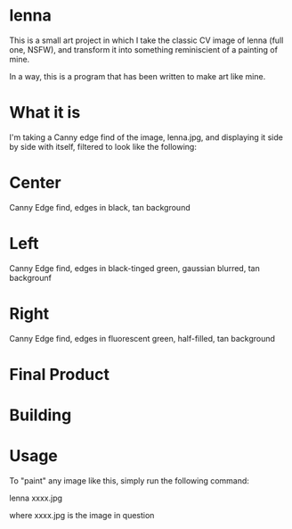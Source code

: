 lenna
=====

This is a small art project in which I take the classic CV image of lenna (full one, NSFW), and transform it into something reminiscient of a painting of mine.

In a way, this is a program that has been written to make art like mine.

What it is
=====

I'm taking a Canny edge find of the image, lenna.jpg, and displaying it side by side with itself, filtered to look like the following:

Center
=====

Canny Edge find, edges in black, tan background

Left
=====

Canny Edge find, edges in black-tinged green, gaussian blurred, tan backgrounf

Right
=====

Canny Edge find, edges in fluorescent green, half-filled, tan background

Final Product
=====



Building
=====


Usage
=====

To "paint" any image like this, simply run the following command:

lenna xxxx.jpg

where xxxx.jpg is the image in question

